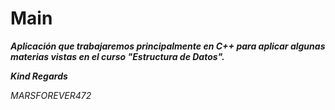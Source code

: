 # Main

**_Aplicación que trabajaremos principalmente en C++ para aplicar algunas materias vistas en el curso "Estructura de Datos"._**

**_Kind Regards_**

_MARSFOREVER472_
